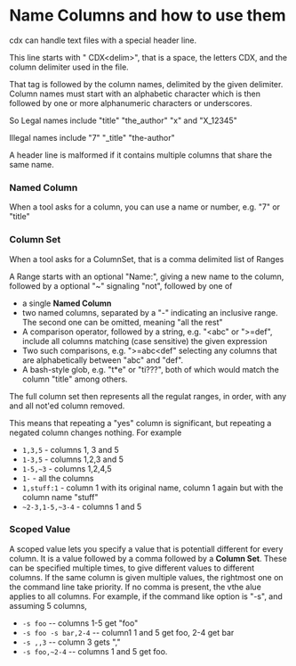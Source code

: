 # Name Columns and how to use them

cdx can handle text files with a special header line. 

This line starts with " CDX&lt;delim>", that is a space, the letters CDX, and the column delimiter used in the file.

That tag is followed by the column names, delimited by the given delimiter.
Column names must start with an alphabetic character which is then followed by one or more alphanumeric characters or underscores. 

So Legal names include "title" "the_author" "x" and "X_12345"

Illegal names include "7" "\_title" "the-author"

A header line is malformed if it contains multiple columns that share the same name.

### Named Column

When a tool asks for a column, you can use a name or number, e.g. "7" or "title"

### Column Set

When a tool asks for a ColumnSet, that is a comma delimited list of Ranges

A Range starts with an optional "Name:", giving a new name to the column, followed by a optional "~" signaling "not", followed by one of
 * a single **Named Column**
 * two named columns, separated by a "-" indicating an inclusive range. The second one can be omitted, meaning "all the rest"
 * A comparison operator, followed by a string, e.g. "<abc" or ">=def", include all columns matching (case sensitive) the given expression
 * Two such comparisons, e.g. ">=abc<def" selecting any columns that are alphabetically between "abc" and "def".
 * A bash-style glob, e.g. "t*e" or "ti???", both of which would match the column "title" among others.

The full column set then represents all the regulat ranges, in order, with any and all not'ed column removed.

This means that repeating a "yes" column is significant, but repeating a negated column changes nothing. For example

* `1,3,5` - columns 1, 3 and 5
* `1-3,5` - columns 1,2,3 and 5
* `1-5,~3` - columns 1,2,4,5
* `1-` - all the columns
* `1,stuff:1` - column 1 with its original name, column 1 again but with the column name "stuff"
* `~2-3,1-5,~3-4` - columns 1 and 5

### Scoped Value

A scoped value lets you specify a value that is potentiall different for every column. It is a value followed by a comma followed by a **Column Set**. These can be specified multiple times, to give different values to different columns. If the same column is given multiple values, the rightmost one on the command line take priority. If no comma is present, the vthe alue applies to all columns. For example, if the command like option is "-s", and assuming 5 columns,

 * `-s foo` --  columns 1-5 get "foo"
 * `-s foo -s bar,2-4` -- column1 1 and 5 get foo, 2-4 get bar
 * `-s ,,3` -- column 3 gets ","
 * `-s foo,~2-4` -- columns 1 and 5 get foo.
